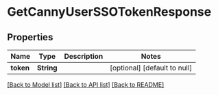 # GetCannyUserSSOTokenResponse
## Properties

| Name | Type | Description | Notes |
|------------ | ------------- | ------------- | -------------|
| **token** | **String** |  | [optional] [default to null] |

[[Back to Model list]](../README.md#documentation-for-models) [[Back to API list]](../README.md#documentation-for-api-endpoints) [[Back to README]](../README.md)


